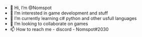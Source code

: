 - 👋 Hi, I’m @Nomspot
- 👀 I’m interested in game development and stuff
- 🌱 I’m currently learning c# python and other usfull languages
- 💞️ I’m looking to collaborate on games
- 📫 How to reach me - discord - Nomspot#2030
